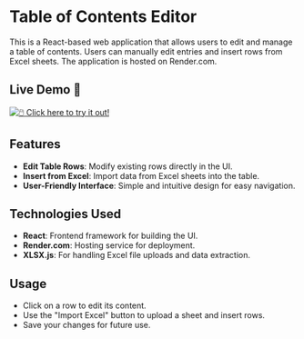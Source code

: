 # Table of Contents Editor

This is a React-based web application that allows users to edit and manage a table of contents. Users can manually edit entries and insert rows from Excel sheets. The application is hosted on Render.com.

## Live Demo 🚀  
[![🖱️ Click here to try it out!](https://img.shields.io/badge/Try%20it%20Now%20🚀-blue?style=for-the-badge)](https://vito-front.onrender.com)

## Features
- **Edit Table Rows**: Modify existing rows directly in the UI.
- **Insert from Excel**: Import data from Excel sheets into the table.
- **User-Friendly Interface**: Simple and intuitive design for easy navigation.

## Technologies Used
- **React**: Frontend framework for building the UI.
- **Render.com**: Hosting service for deployment.
- **XLSX.js**: For handling Excel file uploads and data extraction.

## Usage
- Click on a row to edit its content.
- Use the "Import Excel" button to upload a sheet and insert rows.
- Save your changes for future use.




